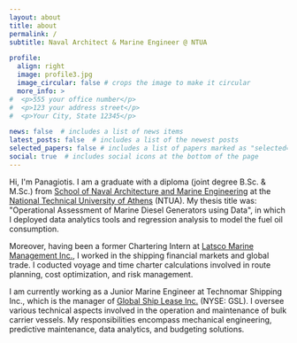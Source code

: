 ```yaml
---
layout: about
title: about
permalink: /
subtitle: Naval Architect & Marine Engineer @ NTUA

profile:
  align: right
  image: profile3.jpg
  image_circular: false # crops the image to make it circular
  more_info: >
#  <p>555 your office number</p>
#  <p>123 your address street</p>
#  <p>Your City, State 12345</p>

news: false  # includes a list of news items
latest_posts: false  # includes a list of the newest posts
selected_papers: false # includes a list of papers marked as "selected={true}"
social: true  # includes social icons at the bottom of the page
---
```


Hi, I'm Panagiotis. I am a graduate with a diploma (joint degree B.Sc. & M.Sc.) from [School of Naval Architecture and Marine Engineering](http://www.naval.ntua.gr/) at the [National Technical University of Athens](https://www.ntua.gr/en/) (NTUA). My thesis title was: "Operational Assessment of Marine Diesel Generators using Data", in which I deployed data analytics tools and regression analysis to model the fuel oil consumption.

Moreover, having been a former Chartering Intern at [Latsco Marine Management Inc.](https://www.latsco.com/en), I worked in the shipping financial markets and global trade. I coducted voyage and time charter calculations involved in route planning, cost optimization, and risk management.

I am currently working as a Junior Marine Engineer at Technomar Shipping Inc., which is the manager of [Global Ship Lease Inc.](https://www.globalshiplease.com/) (NYSE: GSL). I oversee various technical aspects involved in the operation and maintenance of bulk carrier vessels. My responsibilities encompass mechanical engineering, predictive maintenance, data analytics, and budgeting solutions.